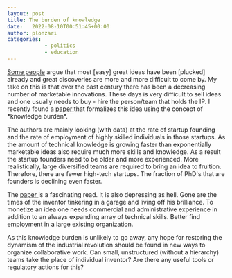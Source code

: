 ```yaml
---
layout: post
title: The burden of knowledge
date:   2022-08-10T00:51:45+00:00
author: plonzari
categories: 
            - politics
            - education
---
```

<a href="https://astralcodexten.substack.com/p/the-low-hanging-fruit-argument-models"> 
 Some people</a> argue that most [easy] great ideas have been [plucked] already and great discoveries 
are more and more difficult to come by. My take on this is that over the past century there has been a 
decreasing number of marketable innovations. These days is very difficult to sell ideas and one usually
needs to buy - hire the person/team that holds the IP. I recently found a <a href="https://www.nber.org/system/files/working_papers/w27787/w27787.pdf"> 
 paper </a> that formalizes this idea using the concept of *knowledge burden*.
<!--more-->

The authors are mainly looking (with data) at the rate of startup founding and the rate of employment of 
highly skilled individuals in those startups. As the amount of technical knowledge is growing faster than 
exponentially marketable ideas also require much more skills and knowledge. As a result the startup founders need to be 
older and more experienced. More realistically, large diversified teams are required to bring an idea to 
fruition. Therefore, there are fewer high-tech startups. The fraction of PhD's that are founders is 
declining even faster.

The <a href="https://www.nber.org/system/files/working_papers/w27787/w27787.pdf"> paper </a> is a fascinating 
read. It is also depressing as hell. Gone are the times of the inventor tinkering in a garage and living off 
his brilliance. To monetize an idea one needs commercial and administrative experience in addition to an always
expanding array of technical skills. Better find employment in a large existing organization.

As this knowledge burden is unlikely to go away, any hope for restoring the dynamism of the industrial 
revolution should be found in new ways to organize collaborative work. Can small, unstructured 
(without a hierarchy) teams take the place of individual inventor? Are there any useful tools or 
regulatory actions for this?


